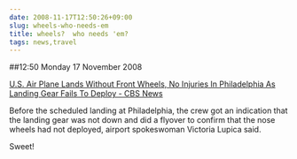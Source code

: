 ```yaml
---
date: 2008-11-17T12:50:26+09:00
slug: wheels-who-needs-em
title: wheels?  who needs 'em?
tags: news,travel
---
```


##12:50 Monday 17 November 2008

[U.S. Air Plane Lands Without Front Wheels, No Injuries In Philadelphia As Landing Gear Fails To Deploy - CBS News](http://www.cbsnews.com/stories/2008/11/16/national/main4607959.shtml?source=RSSattr=HOME_4607959)  


>   
Before the scheduled landing at Philadelphia, the crew got an indication that the landing gear was not down and did a flyover to confirm that the nose wheels had not deployed, airport spokeswoman Victoria Lupica said.  


  
  
Sweet!
